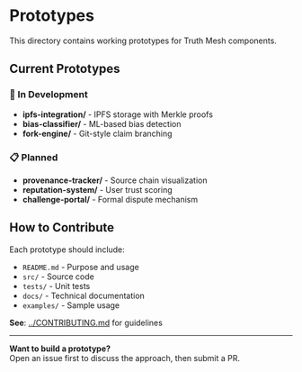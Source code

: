 # Prototypes

This directory contains working prototypes for Truth Mesh components.

## Current Prototypes

### 🔨 In Development

- **ipfs-integration/** - IPFS storage with Merkle proofs
- **bias-classifier/** - ML-based bias detection
- **fork-engine/** - Git-style claim branching

### 📋 Planned

- **provenance-tracker/** - Source chain visualization
- **reputation-system/** - User trust scoring
- **challenge-portal/** - Formal dispute mechanism

## How to Contribute

Each prototype should include:
- `README.md` - Purpose and usage
- `src/` - Source code
- `tests/` - Unit tests
- `docs/` - Technical documentation
- `examples/` - Sample usage

**See**: [../CONTRIBUTING.md](../CONTRIBUTING.md) for guidelines

---

**Want to build a prototype?**  
Open an issue first to discuss the approach, then submit a PR.
